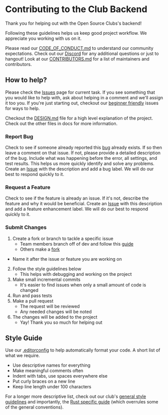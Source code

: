 # Contributing to the Club Backend

Thank you for helping out with the Open Source Clubs's backend!

Following these guidelines helps us keep good project workflow. We appreciate you working with us on it. 

Please read our [CODE_OF_CONDUCT.md](CODE_OF_CONDUCT.md) to understand our community expectations. Check out our [Discord](discord.gg/Gsxej6u) for any additional questions or just to hangout! Look at our [CONTRIBUTORS.md](CONTRIBUTORS.md) for a list of maintainers and contributors.

## How to help?

Please check the <!-- [Projects][Project Board] and --> [Issues][Issues] page<!-- s --> for current task. If you see something that you would like to help with, ask about helping in a comment and we'll assign it too you. If you're just starting out, checkout our [beginner friendly][Beginner Issues] issues for ways to help. 

Checkout the [DESIGN.md](docs/DESIGN.md) file for a high level explanation of the project. <!-- For a road map, look at the [TODO.md](docs/TODO.md) which lists planned features for the project. --> Check out the other files in docs for more information. 

### Report Bug 

Check to see if someone already reported this [bug][Bug Issues] already exists. If so then leave a comment on that issue. If not, please provide a detailed description of the bug. Include what was happening before the error, all settings, and test results. This helps us more quickly identify and solve any problems. Create an [Issue][Issues] with the description and add a bug label. We will do our best to respond quickly to it. 

### Request a Feature

Check to see if the feature is already <!-- listed in our [TODO.md](docs/TODO.md) --> an issue. If it's not, describe the feature and why it would be beneficial. Create an [Issue][Issues] with this description and add a feature enhancement label. We will do our best to respond quickly to it. 

<!-- ### Run Test 

**Give detailed instructions on how to run the test. Also include information about the meaning of the results.** -->

### Submit Changes 

1. Create a fork or branch to tackle a specific issue 
	- Team members branch off of dev and follow this [guide](https://guides.github.com/introduction/flow/) 
	- Others make a [fork](https://guides.github.com/activities/forking/)
  - Name it after the issue or feature you are working on
2. Follow the style guidelines below 
	- This helps with debugging and working on the project
3. Make small incremental commits
	- It's easier to find issues when only a small amount of code is changed
4. Run and pass tests
5. Make a pull request 
	- The request will be reviewed
	- Any needed changes will be noted 
6. The changes will be added to the project 
	- Yay! Thank you so much for helping out

## Style Guide 

Use our [.editorconfig](.editorconfig) to help automatically format your code. A short list of what we require. 
- Use descriptive names for everything
- Make meaningful comments often
- Indent with tabs, use spaces everywhere else
- Put curly braces on a new line
- Keep line length under 100 characters

For a longer more descriptive list, check out our club's [general style guidelines](https://github.com/ufosc/resources/blob/master/coding-guidelines/general-style.md) and importantly, the [Rust specific guide](https://github.com/ufosc/resources/blob/master/coding-guidelines/rust.md) (which overrules some of the general conventions).

<!-- ### Example 

```
**A short style example**
```
 -->
<!-- Below are the links that change from project to project -->

<!-- [Project Board]:  -->
[Issues]: https://github.com/ufosc/club-backend/issues?q=is%3Aissue+is%3Aopen+sort%3Aupdated-desc
[Beginner Issues]: https://github.com/ufosc/club-backend/labels/good%20first%20issue
[Bug Issues]: https://github.com/ufosc/club-backend/labels/bug
